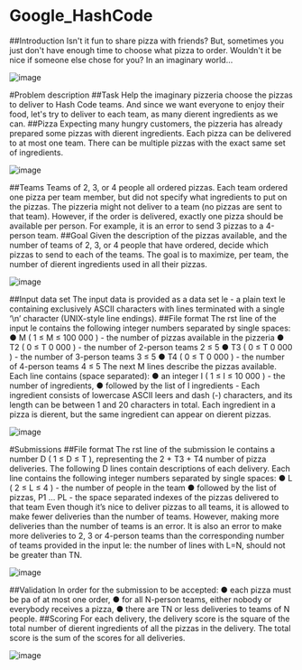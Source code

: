 # Google_HashCode
##Introduction
Isn't it fun to share pizza with friends? But, sometimes you just don't have enough time to choose
what pizza to order. Wouldn't it be nice if someone else chose for you?
In an imaginary world…

![image](https://user-images.githubusercontent.com/50981076/109250902-77d21a80-7810-11eb-8936-2cb719e6e9c7.png)


#Problem description
##Task
Help the imaginary pizzeria choose the pizzas to deliver to Hash Code teams. And since we want
everyone to enjoy their food, let's try to deliver to each team, as many dierent ingredients as we
can.
##Pizza
Expecting many hungry customers, the pizzeria has already prepared some pizzas with dierent
ingredients. Each pizza can be delivered to at most one team. There can be multiple pizzas with
the exact same set of ingredients.

![image](https://user-images.githubusercontent.com/50981076/109250973-a18b4180-7810-11eb-8ff1-690bda90592d.png)

##Teams
Teams of 2, 3, or 4 people all ordered pizzas. Each team ordered one pizza per team member, but
did not specify what ingredients to put on the pizzas. The pizzeria might not deliver to a team (no
pizzas are sent to that team). However, if the order is delivered, exactly one pizza should be
available per person. For example, it is an error to send 3 pizzas to a 4-person team.
##Goal
Given the description of the pizzas available, and the number of teams of 2, 3, or 4 people that
have ordered, decide which pizzas to send to each of the teams. The goal is to maximize, per
team, the number of dierent ingredients used in all their pizzas.

![image](https://user-images.githubusercontent.com/50981076/109251034-c2ec2d80-7810-11eb-92cb-008731693171.png)

##Input data set
The input data is provided as a data set le - a plain text le containing exclusively ASCII
characters with lines terminated with a single ‘\n’ character (UNIX-style line endings).
##File format
The rst line of the input le contains the following integer numbers separated by single spaces:
● M ( 1 ≤ M ≤ 100 000 ) - the number of pizzas available in the pizzeria
● T2
( 0 ≤ T 0 000 ) - the number of 2-person teams 2 ≤ 5
● T3 ( 0 ≤ T 0 000 ) - the number of 3-person teams 3 ≤ 5
● T4
( 0 ≤ T 0 000 ) - the number of 4-person teams 4 ≤ 5
The next M lines describe the pizzas available. Each line contains (space separated):
● an integer I ( 1 ≤ I ≤ 10 000 ) - the number of ingredients,
● followed by the list of I ingredients - Each ingredient consists of lowercase ASCII leers
and dash (-) characters, and its length can be between 1 and 20 characters in total. Each
ingredient in a pizza is dierent, but the same ingredient can appear on dierent pizzas.

![image](https://user-images.githubusercontent.com/50981076/109251067-d6979400-7810-11eb-8d94-14759b3fd9f7.png)

#Submissions
##File format
The rst line of the submission le contains a number D ( 1 ≤ D ≤ T ), representing the 2 + T3 + T4
number of pizza deliveries.
The following D lines contain descriptions of each delivery. Each line contains the following
integer numbers separated by single spaces:
● L ( 2 ≤ L ≤ 4 ) - the number of people in the team
● followed by the list of pizzas, P1 … PL - the space separated indexes of the pizzas delivered
to that team
Even though it’s nice to deliver pizzas to all teams, it is allowed to make fewer deliveries than the
number of teams. However, making more deliveries than the number of teams is an error. It is
also an error to make more deliveries to 2, 3 or 4-person teams than the corresponding number
of teams provided in the input le: the number of lines with L=N, should not be greater than TN.

![image](https://user-images.githubusercontent.com/50981076/109251126-f2029f00-7810-11eb-8c52-a24fd4291387.png)

##Validation
In order for the submission to be accepted:
● each pizza must be pa of at most one order,
● for all N-person teams, either nobody or everybody receives a pizza,
● there are TN or less deliveries to teams of N people.
##Scoring
For each delivery, the delivery score is the square of the total number of dierent ingredients of
all the pizzas in the delivery. The total score is the sum of the scores for all deliveries.

![image](https://user-images.githubusercontent.com/50981076/109251171-034bab80-7811-11eb-8feb-393d7e734938.png)
